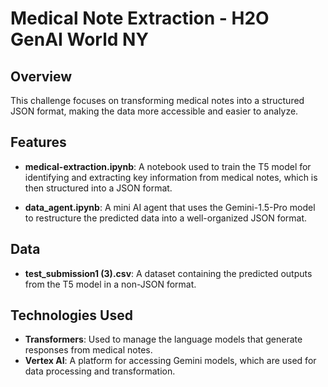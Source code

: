 # Medical Note Extraction - H2O GenAI World NY

## Overview

This challenge focuses on transforming medical notes into a structured JSON format, making the data more accessible and easier to analyze.

## Features

- **medical-extraction.ipynb**: A notebook used to train the T5 model for identifying and extracting key information from medical notes, which is then structured into a JSON format.
  
- **data_agent.ipynb**: A mini AI agent that uses the Gemini-1.5-Pro model to restructure the predicted data into a well-organized JSON format.

## Data

- **test_submission1 (3).csv**: A dataset containing the predicted outputs from the T5 model in a non-JSON format.

## Technologies Used

- **Transformers**: Used to manage the language models that generate responses from medical notes.
- **Vertex AI**: A platform for accessing Gemini models, which are used for data processing and transformation.

